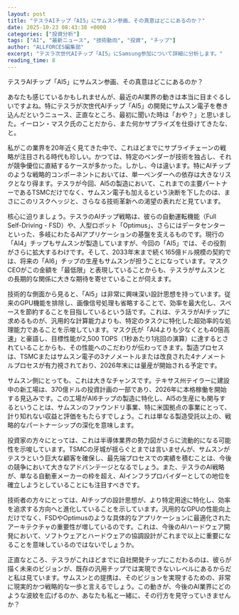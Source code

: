 ```yaml
---
layout: post
title: "テスラAIチップ「AI5」にサムスン参画、その真意はどこにあるのか？"
date: 2025-10-23 08:43:38 +0000
categories: ["投資分析"]
tags: ["AI", "最新ニュース", "技術動向", "投資", "チップ"]
author: "ALLFORCES編集部"
excerpt: "テスラ次世代AIチップ「AI5」にSamsung参加について詳細に分析します。"
reading_time: 8
---
```


テスラAIチップ「AI5」にサムスン参画、その真意はどこにあるのか？

あなたも感じているかもしれませんが、最近のAI業界の動きは本当に目まぐるしいですよね。特にテスラが次世代AIチップ「AI5」の開発にサムスン電子を巻き込んだというニュース、正直なところ、最初に聞いた時は「おや？」と思いました。イーロン・マスク氏のことだから、また何かサプライズを仕掛けてきたな、と。

私がこの業界を20年近く見てきた中で、これほどまでにサプライチェーンの戦略が注目される時代も珍しい。かつては、特定のベンダーが技術を独占し、それが競争優位に直結するケースが多かった。しかし、今は違います。特にAIチップのような戦略的コンポーネントにおいては、単一ベンダーへの依存は大きなリスクとなり得ます。テスラが今回、AI5の製造において、これまでの主要パートナーであるTSMCだけでなく、サムスン電子も加えるという決断を下したのは、まさにこのリスクヘッジと、さらなる技術革新への渇望の表れだと見ています。

核心に迫りましょう。テスラのAIチップ戦略は、彼らの自動運転機能（Full Self-Driving - FSD）や、人型ロボット「Optimus」、さらにはデータセンターといった、多岐にわたるAIアプリケーションの基盤を支えるものです。現行の「AI4」チップもサムスンが製造していますが、今回の「AI5」では、その役割がさらに拡大するわけです。そして、2033年末まで続く165億ドル規模の契約では、将来の「AI6」チップの生産もサムスンが担うことになっています。マスクCEOがこの金額を「最低限」と表現していることからも、テスラがサムスンとの長期的な関係に大きな期待を寄せていることが伺えます。

技術的な側面から見ると、「AI5」は非常に興味深い設計思想を持っています。従来のGPU機能を排除し、画像信号処理も省略することで、効率を最大化し、スペースを節約することを目指しているという話です。これは、テスラがAIチップに求めるものが、汎用的な計算能力よりも、特定のタスクに特化した超効率的な処理能力であることを示唆しています。マスク氏が「AI4よりも少なくとも40倍高速」と豪語し、目標性能が2,500 TOPS（1秒あたり1兆回の演算）に達するとされていることからも、その性能へのこだわりが伝わってきます。製造プロセスは、TSMCまたはサムスン電子の3ナノメートルまたは改良された4ナノメートルプロセスが有力視されており、2026年末には量産が開始される予定です。

サムスン側にとっても、これは大きなチャンスです。テキサス州テイラーに建設中の新工場は、370億ドルの投資計画の一部であり、2026年に本格稼働を開始する見込みです。この工場がAI6チップの製造に特化し、AI5の生産にも関与するということは、サムスンのファウンドリ事業、特に米国拠点の事業にとって、計り知れない収益と評価をもたらすでしょう。これは単なる製造受託以上の、戦略的なパートナーシップの深化を意味します。

投資家の方々にとっては、これは半導体業界の勢力図がさらに流動的になる可能性を示唆しています。TSMCの牙城が揺らぐとまでは言いませんが、サムスンがテスラという巨大な顧客を確保し、最先端プロセスでの実績を積むことは、今後の競争において大きなアドバンテージとなるでしょう。また、テスラのAI戦略が、単なる自動車メーカーの枠を超え、AIインフラプロバイダーとしての地位を確立しようとしていることにも注目すべきです。

技術者の方々にとっては、AIチップの設計思想が、より特定用途に特化し、効率を追求する方向へと進化していることを示しています。汎用的なGPUの性能向上だけでなく、FSDやOptimusのような具体的なアプリケーションに最適化されたアーキテクチャの重要性が増しているのです。これは、今後のAIハードウェア開発において、ソフトウェアとハードウェアの協調設計がこれまで以上に重要になることを意味しているのではないでしょうか。

正直なところ、テスラがこれほどまでに自社開発チップにこだわるのは、彼らが描く未来のビジョンが、既存の汎用チップでは実現できないレベルにあるからだと私は見ています。サムスンとの提携は、そのビジョンを実現するための、非常に現実的かつ戦略的な一歩と言えるでしょう。この動きが、今後のAI業界にどのような波紋を広げるのか、あなたも私と一緒に、その行方を見守っていきませんか？

